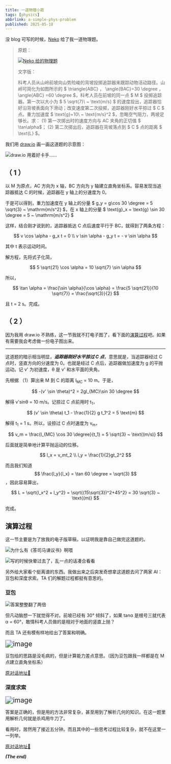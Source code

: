 ```yaml
---
title: 一道物理小题
tags: [physics]
abbrlink: a-simple-phys-problem
published: 2025-05-18
---
```



没 blog 可写的时候，[Neko](https://nekoa.day) 给了我一道物理题。

<!-- more -->

> 原题：
>
> [![Neko 给的物理题](https://pan.moe/f/pz1sQ/Neko_%E7%BB%99%E6%88%91%E7%9A%84%E7%89%A9%E7%90%86%E9%A2%98.jpg)](https://pan.moe/f/pz1sQ/Neko_%E7%BB%99%E6%88%91%E7%9A%84%E7%89%A9%E7%90%86%E9%A2%98.jpg)
>
> 文字版：
>
> 科考人员从山岭前坡向山势险峻的背坡投掷追踪器来跟踪动物活动路径。山岭可简化为如图所示的 $ \triangle{ABC} $，$ \angle{BAC}=30 \degree $，$ \angle{ABC} =60 \degree $，科考人员在前坡的同一点 $ M $ 投掷追踪器。第一次以大小为 $ 5 \sqrt{7}\ ~ \text{m/s} $ 的速度投出，追踪器恰好沿背坡表面向下滑动；改变速度第二次投掷，追踪器刚好水平掠过 $ C $ 点。重力加速度 $ \text{g}=10\ ~ \text{m/s}^2 $，忽略空气阻力，两坡足够长。求：
> (1) 第一次掷出时的速度方向与 AC 夹角的正切值 $ \tan\alpha$；
> (2) 第二次掷出后，追踪器在背坡落点到 $ C $ 点的距离 $ \text{L} $。

我们用 [draw.io](https://www.draw.io) 画一画这道题的示意图：

![draw.io 用着好卡手……](https://pan.moe/f/M4Efn/%E7%89%A9%E7%90%86%E7%BB%98%E5%9B%BE1.png)

## （ 1 ）

以 M 为原点，AC 方向为 x 轴，BC 方向为 y 轴建立直角坐标系。容易发现当追踪器抵达 C 的时候，追踪器在 y 轴上的分速度为 0。

于是可以得到，重力加速度在 y 轴上的分量 $ g\_y = g\cos 30 \degree = 5 \sqrt{3}  ~ \mathrm{m/s^2} $，在 x 轴上的分量 $ \text{g}_x = \text{g} \sin 30 \degree = 5 ~ \mathrm{m/s^2} $

这样，结合刚才说到的，追踪器抵达 C 点后速度平行于 BC，就得到了两条方程：

$$ v \cos \alpha - g_x t = 0 \\ v \sin \alpha - g_y t = - v \sin \alpha $$

其中 t 表示运动时间。

解方程，先将式子化简，

$$ 5 \sqrt{21} \cos \alpha = 10 \sqrt{7} \sin \alpha $$

所以，

$$ \tan \alpha = \frac{\sin \alpha}{\cos \alpha} = \frac{5 \sqrt{21}}{10 \sqrt{7}} = \frac{\sqrt{3}}{2} $$

且 t = 2 s。完成。

## （ 2 ）

因为我用 draw.io 不熟练，这一节我就不打电子图了，看下面的[演算过程](#演算过程)吧。如果有需要我会考虑做一份电子图出来。

------

这道题的暗示相当明显，***追踪器刚好水平掠过 C 点***，意思就是，当追踪器经过 C 点时，竖直方向的分速度为 0。也就是经过 C 点后，追踪器做加速度为 g 的平抛运动。记 v' 为初速度，θ 是 v' 和水平面的夹角。

先根据 （1）算出来 M 到 C 的距离 l<sub>MC</sub> = 10 m。于是，

$$ -(v' \sin \theta)^2 = 2gl_{MC}\sin 30 \degree $$

解得 v'sinθ = 10 m/s。记掠过 C 点前用时 t<sub>1</sub>，

$$ (v' \sin \theta) t_1 - \frac{1}{2} g t_1^2 = 5 \text{m} $$

解得 t<sub>1</sub> = 1 s。所以，设掠过 C 点时速度为 v<sub>m</sub>，

$$ v_m = \frac{l_{MC} \cos 30 \degree}{t_1} = 5 \sqrt{3} ~ \text{(m/s)} $$

后面就是简单地计算平抛运动的位移。

$$ l_x = v_mt_2 \\ l_y = \frac{1}{2}gt_2^2 $$

而且我们知道  $$ \frac{l_y}{l_x} = \tan 60 \degree = \sqrt{3} $$，因此容易算出，

$$ L = \sqrt{l_x^2 + l_y^2} = \sqrt{(15\sqrt{3})^2+45^2} = 30 \sqrt{3} ~ \text{(m)} $$

完成。


## 演算过程

这一节主要是为了放我的电子版草稿，以证明我是靠自己做完这道题的。

![为什么有《答司马谏议书》啊喂](https://pan.moe/f/E5LtQ/%E7%AC%AC%E4%B8%80%E5%B0%8F%E9%A2%98%E6%BC%94%E7%AE%97%E8%BF%87%E7%A8%8B%E5%92%8C%E3%80%8A%E7%AD%94%E5%8F%B8%E9%A9%AC%E8%B0%8F%E8%AE%AE%E4%B9%A6%E3%80%8B.jpg)

![写的时候快晕过去了，乱一点的话凑合看看](https://pan.moe/f/84GSk/%E7%AC%AC%E4%BA%8C%E5%B0%8F%E9%A2%98%E6%BC%94%E7%AE%97%E8%BF%87%E7%A8%8B.jpg)

另外给大家看个挺离谱的东西。我做出来之后突发奇想拿这道题去问了两家 AI：豆包和深度求索。TA 们的解题过程都挺有意思的。

### 豆包

![答案整整翻了两倍](https://pan.moe/f/0z8TQ/%E8%B1%86%E5%8C%85%E6%89%80%E7%BB%99%E5%87%BA%E7%9A%84%E6%AD%A3%E7%A1%AE%E8%A7%A3%E6%B3%95.png)

但凡动脑想一下就觉得不对。前坡已经有 30° 倾斜了，如果 tanα 是根号三就代表 α = 60°，敢情科考人员做的是相对于地面的竖直上抛？

而且 TA 还有模有样地给出了答案和明确。

<img alt="image" src="https://pan.moe/f/10dC7/%E8%B1%86%E5%8C%85%E7%9A%84%E7%AD%94%E6%A1%88%E5%92%8C%E6%80%BB%E7%BB%93%E6%98%8E%E7%A1%AE.png" style="zoom:150%;" />

豆包给的思路是没毛病的，但是计算能力差点意思。（因为豆包跟我一样都是在 M 点建立直角坐标系）

[原对话地址🔗](https://www.doubao.com/chat/5629514345525250)

### 深度求索

<img alt="image" src="https://pan.moe/f/B13Hr/deepseek%E7%9A%84%E7%AD%94%E6%A1%88%E4%BD%86%E6%98%AF%E7%94%A8%E6%97%B6%E9%9D%9E%E5%B8%B8%E9%95%BF.png" style="zoom:150%;" />

答案是正确的，但是用的方法非常复杂，甚至用到了解析几何的知识。在这一题里用解析几何就是杀鸡用牛刀了。

看用时，居然用了接近五分钟。而且其中的一些思考过程比较复杂，就不在这里一一列举。

[原对话地址🔗](https://chat.deepseek.com/a/chat/s/ab7e0afc-f815-4b1c-98cd-22fb0345ba91)



***(The end)***

